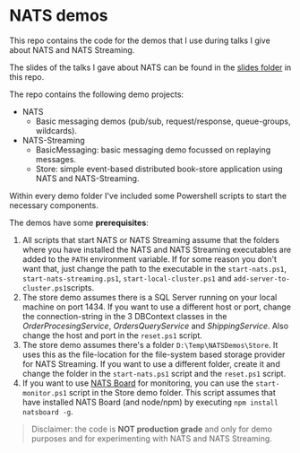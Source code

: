 # NATS demos
This repo contains the code for the demos that I use during talks I give about NATS and NATS Streaming.

The slides of the talks I gave about NATS can be found in the [slides folder](slides) in this repo.

The repo contains the following demo projects:
- NATS
  - Basic messaging demos (pub/sub, request/response, queue-groups, wildcards).
- NATS-Streaming
  - BasicMessaging: basic messaging demo focussed on replaying messages.
  - Store: simple event-based distributed book-store application using NATS and NATS-Streaming.

Within every demo folder I've included some Powershell scripts to start the necessary components. 


The demos have some **prerequisites**:
1. All scripts that start NATS or NATS Streaming assume that the folders where you have installed the NATS and NATS Streaming executables are added to the `PATH` environment variable. If for some reason you don't want that, just change the path to the executable in the `start-nats.ps1`, `start-nats-streaming.ps1`, `start-local-cluster.ps1` and `add-server-to-cluster.ps1`scripts.
2. The store demo assumes there is a SQL Server running on your local machine on port 1434. If you want to use a different host or port, change the connection-string in the 3 DBContext classes in the *OrderProcesingService*, *OrdersQueryService* and *ShippingService*. Also change the host and port in the `reset.ps1` script.
3. The store demo assumes there's a folder `D:\Temp\NATSDemos\Store`. It uses this as the file-location for the file-system based storage provider for NATS Streaming. If you want to use a different folder, create it and change the folder in the `start-nats.ps1` script and the `reset.ps1` script. 
4. If you want to use [NATS Board](https://github.com/devfacet/natsboard) for monitoring, you can use the `start-monitor.ps1` script in the Store demo folder. This script assumes that have installed NATS Board (and node/npm) by executing `npm install natsboard -g`.

>Disclaimer: the code is **NOT production grade** and only for demo purposes and for experimenting with NATS and NATS Streaming.
